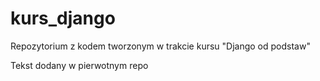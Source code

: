 # kurs_django
Repozytorium z kodem tworzonym w trakcie kursu "Django od podstaw"

Tekst dodany w pierwotnym repo

